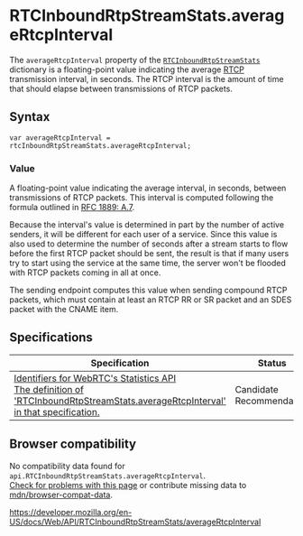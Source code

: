 RTCInboundRtpStreamStats.averageRtcpInterval
============================================

The `averageRtcpInterval` property of the [`RTCInboundRtpStreamStats`](../rtcinboundrtpstreamstats) dictionary is a floating-point value indicating the average [RTCP](https://developer.mozilla.org/en-US/docs/Glossary/RTCP) transmission interval, in seconds. The RTCP interval is the amount of time that should elapse between transmissions of RTCP packets.

Syntax
------

    var averageRtcpInterval = rtcInboundRtpStreamStats.averageRtcpInterval;

### Value

A floating-point value indicating the average interval, in seconds, between transmissions of RTCP packets. This interval is computed following the formula outlined in [RFC 1889: A.7](https://tools.ietf.org/html/rfc1889).

Because the interval's value is determined in part by the number of active senders, it will be different for each user of a service. Since this value is also used to determine the number of seconds after a stream starts to flow before the first RTCP packet should be sent, the result is that if many users try to start using the service at the same time, the server won't be flooded with RTCP packets coming in all at once.

The sending endpoint computes this value when sending compound RTCP packets, which must contain at least an RTCP RR or SR packet and an SDES packet with the CNAME item.

Specifications
--------------

<table><thead><tr class="header"><th>Specification</th><th>Status</th><th>Comment</th></tr></thead><tbody><tr class="odd"><td><a href="https://w3c.github.io/webrtc-stats/#dom-rtcinboundrtpstreamstats-averagertcpinterval">Identifiers for WebRTC's Statistics API<br />
<span class="small">The definition of 'RTCInboundRtpStreamStats.averageRtcpInterval' in that specification.</span></a></td><td><span class="spec-cr">Candidate Recommendation</span></td><td>Initial definition.</td></tr></tbody></table>

Browser compatibility
---------------------

No compatibility data found for `api.RTCInboundRtpStreamStats.averageRtcpInterval`.  
[Check for problems with this page](#on-github) or contribute missing data to [mdn/browser-compat-data](https://github.com/mdn/browser-compat-data).

<a href="https://developer.mozilla.org/en-US/docs/Web/API/RTCInboundRtpStreamStats/averageRtcpInterval" class="_attribution-link">https://developer.mozilla.org/en-US/docs/Web/API/RTCInboundRtpStreamStats/averageRtcpInterval</a>
